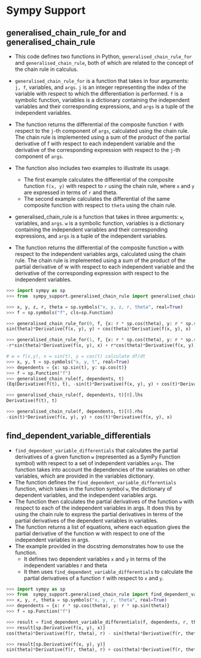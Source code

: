 # Sympy Support

## generalised_chain_rule_for and generalised_chain_rule

* This code defines two functions in Python, `generalised_chain_rule_for`
and `generalised_chain_rule`, both of which are related to the concept of
the chain rule in calculus.
* `generalised_chain_rule_for` is a function that takes in four arguments:
`j, f`, variables, and `args`. `j` is an integer representing the index of
the variable with respect to which the differentiation is performed. `f`
is a symbolic function, variables is a dictionary containing the independent
variables and their corresponding expressions, and `args` is a tuple of the
independent variables.
* The function returns the differential of the composite function `f` with
respect to the `j`-th component of `args`, calculated using the chain rule.
The chain rule is implemented using a sum of the product of the partial
derivative of f with respect to each independent variable and the derivative
of the corresponding expression with respect to the `j`-th component of `args`.
* The function also includes two examples to illustrate its usage.
  * The first example calculates the differential of the composite function
  `f(x, y)` with respect to `r` using the chain rule, where `x` and `y`
  are expressed in terms of `r` and theta.
  * The second example calculates the differential of the same composite
  function with respect to `theta` using the chain rule.

* generalised_chain_rule is a function that takes in three arguments:
`w`, variables, and `args`. `w` is a symbolic function, variables is a
dictionary containing the independent variables and their corresponding
expressions, and `args` is a tuple of the independent variables.
* The function returns the differential of the composite function `w`
with respect to the independent variables args, calculated using the chain rule.
The chain rule is implemented using a sum of the product of the
partial derivative of w with respect to each independent variable and the
derivative of the corresponding expression with respect to the
independent variables.

```python
>>> import sympy as sp
>>> from  sympy_support.generalised_chain_rule import generalised_chain_rule_for, generalised_chain_rule

>>> x, y, z, r, theta = sp.symbols("x, y, z, r, theta", real=True)
>>> f = sp.symbols("f", cls=sp.Function)

>>> generalised_chain_rule_for(0, f, {x: r * sp.cos(theta), y: r * sp.sin(theta)}, r, theta)
sin(theta)*Derivative(f(x, y), y) + cos(theta)*Derivative(f(x, y), x)

>>> generalised_chain_rule_for(1, f, {x: r * sp.cos(theta), y: r * sp.sin(theta)}, r, theta)
-r*sin(theta)*Derivative(f(x, y), x) + r*cos(theta)*Derivative(f(x, y), y)

# w = f(x,y), x = sin(t), y = cos(t) calculate df/dt
>>> x, y, t = sp.symbols("x, y, t", real=True)
>>> dependents = {x: sp.sin(t), y: sp.cos(t)}
>>> f = sp.Function("f")
>>> generalised_chain_rule(f, dependents, t)
(Eq(Derivative(f(t), t), -sin(t)*Derivative(f(x, y), y) + cos(t)*Derivative(f(x, y), x)),)

>>> generalised_chain_rule(f, dependents, t)[0].lhs
Derivative(f(t), t)

>>> generalised_chain_rule(f, dependents, t)[0].rhs
-sin(t)*Derivative(f(x, y), y) + cos(t)*Derivative(f(x, y), x)


```

## find_dependent_variable_differentials

* `find_dependent_variable_differentials` that calculates the partial
derivatives of a given function `w` (represented as a SymPy Function symbol)
with respect to a set of independent variables `args`. The function
takes into account the dependencies of the variables on other variables,
which are provided in the variables dictionary.
* The function  defines the `find_dependent_variable_differentials` function,
which takes in the function symbol `w`, the dictionary of dependent variables,
and the independent variables args.
* The function then calculates the partial derivatives of the function `w`
with respect to each of the independent variables in args. It does this
by using the chain rule to express the partial derivatives in terms of
the partial derivatives of the dependent variables in variables.
* The function returns a list of equations, where each equation gives
the partial derivative of the function w with respect to one of the
independent variables in args.
* The example provided in the docstring demonstrates how to use the function.
  * It defines two dependent variables `x` and `y` in terms of the
  independent variables r and theta
  * It then uses `find_dependent_variable_differentials` to calculate
  the partial derivatives of a function `f` with respect to `x` and `y`.

```python
>>> import sympy as sp
>>> from  sympy_support.generalised_chain_rule import find_dependent_variable_differentials
>>> x, y, r, theta = sp.symbols("x, y, r, theta", real=True)
>>> dependents = {x: r * sp.cos(theta), y: r * sp.sin(theta)}
>>> f = sp.Function("f")

>>> result = find_dependent_variable_differentials(f, dependents, r, theta)
>>> result[sp.Derivative(f(x, y), x)]
cos(theta)*Derivative(f(r, theta), r) - sin(theta)*Derivative(f(r, theta), theta)/r

>>> result[sp.Derivative(f(x, y), y)]
sin(theta)*Derivative(f(r, theta), r) + cos(theta)*Derivative(f(r, theta), theta)/r

```
